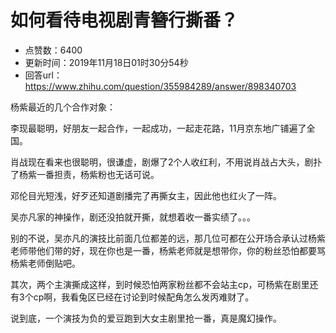 # 如何看待电视剧青簪行撕番？
- 点赞数：6400
- 更新时间：2019年11月18日01时30分54秒
- 回答url：https://www.zhihu.com/question/355984289/answer/898340703
<body>
 <p data-pid="v7WTZMpI">杨紫最近的几个合作对象：</p>
 <p data-pid="EKmwqXQ6">李现最聪明，好朋友一起合作，一起成功，一起走花路，11月京东地广铺遍了全国。</p>
 <p data-pid="XuRqzBTW">肖战现在看来也很聪明，很谦虚，剧爆了2个人收红利，不用说肖战占大头，剧扑了杨紫一番担责，杨紫粉也无话可说。</p>
 <p data-pid="SyuIJotZ">邓伦目光短浅，好歹还知道剧播完了再撕女主，因此他也红火了一阵。</p>
 <p data-pid="0_WxgJWN">吴亦凡家的神操作，剧还没拍就开撕，就想着收一番实绩了。。。</p>
 <p data-pid="Q41ChoPv">别的不说，吴亦凡的演技比前面几位都差的远，那几位可都在公开场合承认过杨紫老师带他们带的好，现在你也是一番，杨紫老师就是想带你，你的粉丝恐怕都要骂杨紫老师倒贴吧。</p>
 <p data-pid="xQPIQWqG">其次，两个主演撕成这样，到时候恐怕两家粉丝都不会站主cp，可杨紫在剧里还有3个cp啊，我看兔区已经在讨论到时候配角怎么发丙难财了。</p>
 <p data-pid="x8EZMJhq">说到底，一个演技为负的爱豆跑到大女主剧里抢一番，真是魔幻操作。</p>
</body>